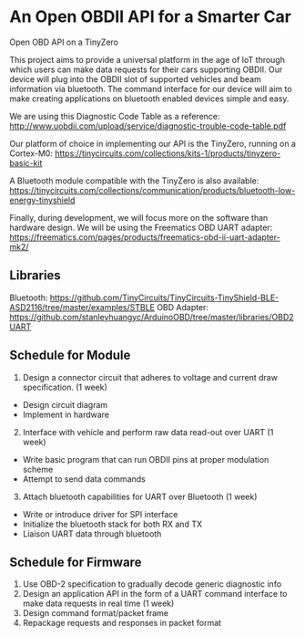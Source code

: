# An Open OBDII API for a Smarter Car
Open OBD API on a TinyZero

This project aims to provide a universal platform in the age of IoT through which users can make data requests for their cars supporting OBDII. Our device will plug into the OBDII slot of supported vehicles and beam information via bluetooth. The command
interface for our device will aim to make creating applications on bluetooth enabled devices simple and easy.

We are using this Diagnostic Code Table as a reference:
http://www.uobdii.com/upload/service/diagnostic-trouble-code-table.pdf

Our platform of choice in implementing our API is the TinyZero, running on a Cortex-M0:
https://tinycircuits.com/collections/kits-1/products/tinyzero-basic-kit

A Bluetooth module compatible with the TinyZero is also available:
https://tinycircuits.com/collections/communication/products/bluetooth-low-energy-tinyshield

Finally, during development, we will focus more on the software than hardware design. We will be using the Freematics OBD UART adapter:
https://freematics.com/pages/products/freematics-obd-ii-uart-adapter-mk2/

## Libraries
Bluetooth: https://github.com/TinyCircuits/TinyCircuits-TinyShield-BLE-ASD2116/tree/master/examples/STBLE
OBD Adapter: https://github.com/stanleyhuangyc/ArduinoOBD/tree/master/libraries/OBD2UART

## Schedule for Module
1. Design a connector circuit that adheres to voltage and current draw specification. (1 week)
  * Design circuit diagram
  * Implement in hardware
2. Interface with vehicle and perform raw data read-out over UART (1 week)
  * Write basic program that can run OBDII pins at proper modulation scheme
  * Attempt to send data commands
3. Attach bluetooth capabilities for UART over Bluetooth (1 week)
  * Write or introduce driver for SPI interface
  * Initialize the bluetooth stack for both RX and TX
  * Liaison UART data through bluetooth


## Schedule for Firmware
1. Use OBD-2 specification to gradually decode generic diagnostic info
2. Design an application API in the form of a UART command interface to make data requests in real time (1 week)
3. Design command format/packet frame
4. Repackage requests and responses in packet format
